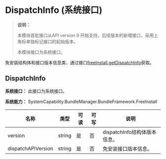 # DispatchInfo (系统接口)

> **说明：**
>
> 本模块首批接口从API version 9 开始支持。后续版本的新增接口，采用上角标单独标记接口的起始版本。
>
> 本模块接口为系统接口。

免安装结构体和接口版本信息类，通过接口[freeInstall.getDispatchInfo](js-apis-freeInstall.md#getdispatchinfo)获取。

## DispatchInfo

**系统接口：** 此接口为系统接口。

**系统能力：** SystemCapability.BundleManager.BundleFramework.FreeInstall

| 名称        | 类型   | 可读 | 可写 | 说明                     |
| ----------- | ------ | ---- | ---- | ------------------------ |
| version     | string | 是   | 否   | dispatchInfo结构体版本信息。 |
| dispatchAPIVersion | string | 是   | 否   | 免安装接口版本信息。     |
